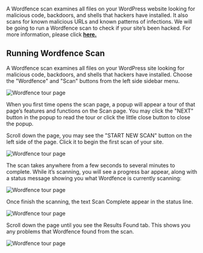 A Wordfence scan examines all files on your WordPress website looking for malicious code, backdoors, and shells that hackers have installed. It also scans for known malicious URLs and known patterns of infections. We will be going to run a Wordfence scan to check if your site’s been hacked. For more information, please click [**here.**](https://www.wordfence.com/help/scan/)

## Running Wordfence Scan

A Wordfence scan examines all files on your WordPress site looking for malicious code, backdoors, and shells that hackers have installed. Choose the "Wordfence" and "Scan" buttons from the left side sidebar menu.

![Wordfence tour page](https://raw.githubusercontent.com/HKSSY/katacoda-scenarios/main/wordpresssecurity/improve_system_security/image/wordfence_scan_page_tour.png)

When you first time opens the scan page, a popup will appear a tour of that page’s features and functions on the Scan page. You may click the "NEXT" button in the popup to read the tour or click the little close button to close the popup.

Scroll down the page, you may see the "START NEW SCAN" button on the left side of the page. Click it to begin the first scan of your site.

![Wordfence tour page](https://raw.githubusercontent.com/HKSSY/katacoda-scenarios/main/wordpresssecurity/improve_system_security/image/wordfence_start_new_scan.png)

The scan takes anywhere from a few seconds to several minutes to complete. While it’s scanning, you will see a progress bar appear, along with a status message showing you what Wordfence is currently scanning:

![Wordfence tour page](https://raw.githubusercontent.com/HKSSY/katacoda-scenarios/main/wordpresssecurity/improve_system_security/image/wordfence_scan_process.png)

Once finish the scanning, the text Scan Complete appear in the status line.

![Wordfence tour page](https://raw.githubusercontent.com/HKSSY/katacoda-scenarios/main/wordpresssecurity/improve_system_security/image/wordfence_scan_complete.png)

Scroll down the page until you see the Results Found tab. This shows you any problems that Wordfence found from the scan.

![Wordfence tour page](https://raw.githubusercontent.com/HKSSY/katacoda-scenarios/main/wordpresssecurity/improve_system_security/image/wordfence_scan_result.png)

